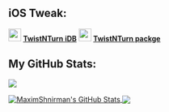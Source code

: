 ## iOS Tweak:

<img src="https://media.havoc.app/63b4665f19ee9124e588bc6e?w=3840&q=75" width="25px"> **[TwistNTurn iDB](https://www.idownloadblog.com/2023/01/04/twistnturn/)**
<img src="https://media.havoc.app/63b4665f19ee9124e588bc6e?w=3840&q=75" width="25px"> **[TwistNTurn packge](https://havoc.app/package/twistnturn)**

## My GitHub Stats:

![](https://github-profile-summary-cards.vercel.app/api/cards/profile-details?username=MaximShnirman&theme=dracula)

<a href="#stats">
  <img align="center" src="https://github-readme-stats.vercel.app/api/top-langs/?username=MaximShnirman&include_all_commits=true&count_private=true&theme=dracula&hide=Perl" alt="MaximShnirman's GitHub Stats">
</a>

<a href="#stats">
  <img align="center" src="https://github-readme-stats.vercel.app/api?username=MaximShnirman&include_all_commits=true&theme=dracula&show_icons=true&count_private=true">
</a>
